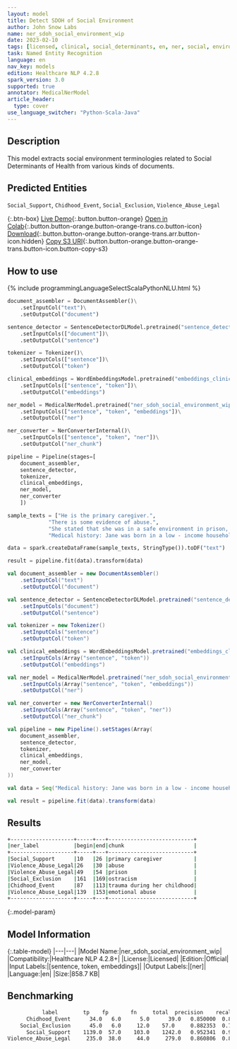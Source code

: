 ```yaml
---
layout: model
title: Detect SDOH of Social Environment
author: John Snow Labs
name: ner_sdoh_social_environment_wip
date: 2023-02-10
tags: [licensed, clinical, social_determinants, en, ner, social, environment, sdoh, public_health]
task: Named Entity Recognition
language: en
nav_key: models
edition: Healthcare NLP 4.2.8
spark_version: 3.0
supported: true
annotator: MedicalNerModel
article_header:
  type: cover
use_language_switcher: "Python-Scala-Java"
---
```


## Description

This model extracts social environment terminologies related to Social Determinants of Health from various kinds of documents.

## Predicted Entities

`Social_Support`, `Chidhood_Event`, `Social_Exclusion`, `Violence_Abuse_Legal`

{:.btn-box}
[Live Demo](https://demo.johnsnowlabs.com/healthcare/SDOH/){:.button.button-orange}
[Open in Colab](https://colab.research.google.com/github/JohnSnowLabs/spark-nlp-workshop/blob/master/healthcare-nlp/27.0.Social_Determinant_of_Health_Models.ipynb){:.button.button-orange.button-orange-trans.co.button-icon}
[Download](https://s3.amazonaws.com/auxdata.johnsnowlabs.com/clinical/models/ner_sdoh_social_environment_wip_en_4.2.8_3.0_1675998295035.zip){:.button.button-orange.button-orange-trans.arr.button-icon.hidden}
[Copy S3 URI](s3://auxdata.johnsnowlabs.com/clinical/models/ner_sdoh_social_environment_wip_en_4.2.8_3.0_1675998295035.zip){:.button.button-orange.button-orange-trans.button-icon.button-copy-s3}

## How to use



<div class="tabs-box" markdown="1">
{% include programmingLanguageSelectScalaPythonNLU.html %}

```python
document_assembler = DocumentAssembler()\
    .setInputCol("text")\
    .setOutputCol("document")

sentence_detector = SentenceDetectorDLModel.pretrained("sentence_detector_dl", "en")\
    .setInputCols(["document"])\
    .setOutputCol("sentence")

tokenizer = Tokenizer()\
    .setInputCols(["sentence"])\
    .setOutputCol("token")

clinical_embeddings = WordEmbeddingsModel.pretrained("embeddings_clinical", "en", "clinical/models")\
    .setInputCols(["sentence", "token"])\
    .setOutputCol("embeddings")

ner_model = MedicalNerModel.pretrained("ner_sdoh_social_environment_wip", "en", "clinical/models")\
    .setInputCols(["sentence", "token", "embeddings"])\
    .setOutputCol("ner")

ner_converter = NerConverterInternal()\
    .setInputCols(["sentence", "token", "ner"])\
    .setOutputCol("ner_chunk")

pipeline = Pipeline(stages=[
    document_assembler, 
    sentence_detector,
    tokenizer,
    clinical_embeddings,
    ner_model,
    ner_converter   
    ])

sample_texts = ["He is the primary caregiver.",
             "There is some evidence of abuse.",
             "She stated that she was in a safe environment in prison, but that her siblings lived in an unsafe neighborhood, she was very afraid for them and witnessed their ostracism by other people.",
             "Medical history: Jane was born in a low - income household and experienced significant trauma during her childhood, including physical and emotional abuse."]

data = spark.createDataFrame(sample_texts, StringType()).toDF("text")

result = pipeline.fit(data).transform(data)
```
```scala
val document_assembler = new DocumentAssembler()
    .setInputCol("text")
    .setOutputCol("document")

val sentence_detector = SentenceDetectorDLModel.pretrained("sentence_detector_dl", "en")
    .setInputCols("document")
    .setOutputCol("sentence")

val tokenizer = new Tokenizer()
    .setInputCols("sentence")
    .setOutputCol("token")

val clinical_embeddings = WordEmbeddingsModel.pretrained("embeddings_clinical", "en", "clinical/models")
    .setInputCols(Array("sentence", "token"))
    .setOutputCol("embeddings")

val ner_model = MedicalNerModel.pretrained("ner_sdoh_social_environment_wip", "en", "clinical/models")
    .setInputCols(Array("sentence", "token", "embeddings"))
    .setOutputCol("ner")

val ner_converter = new NerConverterInternal()
    .setInputCols(Array("sentence", "token", "ner"))
    .setOutputCol("ner_chunk")

val pipeline = new Pipeline().setStages(Array(
    document_assembler, 
    sentence_detector,
    tokenizer,
    clinical_embeddings,
    ner_model,
    ner_converter   
))

val data = Seq("Medical history: Jane was born in a low - income household and experienced significant trauma during her childhood, including physical and emotional abuse.").toDS.toDF("text")

val result = pipeline.fit(data).transform(data)

```
</div>

## Results

```bash
+--------------------+-----+---+---------------------------+
|ner_label           |begin|end|chunk                      |
+--------------------+-----+---+---------------------------+
|Social_Support      |10   |26 |primary caregiver          |
|Violence_Abuse_Legal|26   |30 |abuse                      |
|Violence_Abuse_Legal|49   |54 |prison                     |
|Social_Exclusion    |161  |169|ostracism                  |
|Chidhood_Event      |87   |113|trauma during her childhood|
|Violence_Abuse_Legal|139  |153|emotional abuse            |
+--------------------+-----+---+---------------------------+
```

{:.model-param}
## Model Information

{:.table-model}
|---|---|
|Model Name:|ner_sdoh_social_environment_wip|
|Compatibility:|Healthcare NLP 4.2.8+|
|License:|Licensed|
|Edition:|Official|
|Input Labels:|[sentence, token, embeddings]|
|Output Labels:|[ner]|
|Language:|en|
|Size:|858.7 KB|

## Benchmarking

```bash
	       label	    tp	  fp	   fn	  total	 precision	  recall	      f1
      Chidhood_Event	  34.0	 6.0	  5.0	   39.0	  0.850000	0.871795	0.860759
    Social_Exclusion	  45.0	 6.0	 12.0  	 57.0	  0.882353	0.789474	0.833333
      Social_Support	1139.0	57.0	103.0	 1242.0	  0.952341	0.917069	0.934372
Violence_Abuse_Legal	 235.0	38.0	 44.0	  279.0	  0.860806	0.842294	0.851449
```
